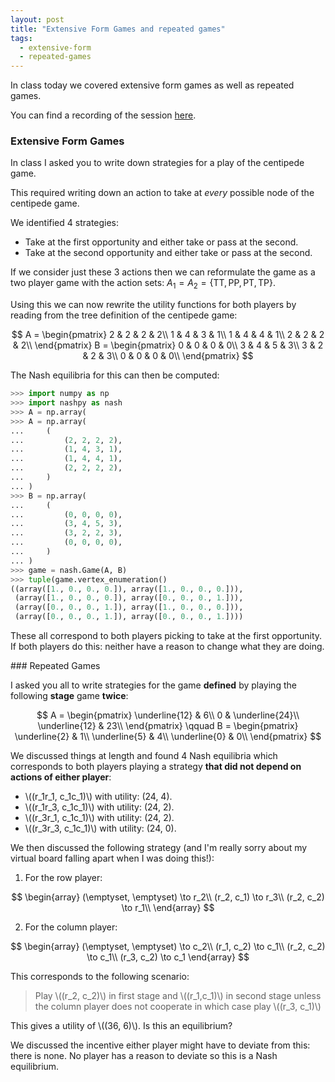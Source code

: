 ```yaml
---
layout: post
title: "Extensive Form Games and repeated games"
tags:
  - extensive-form
  - repeated-games
---
```


In class today we covered extensive form games as well as repeated games.

You can find a recording of the session [here](https://cardiff.cloud.panopto.eu/Panopto/Pages/Viewer.aspx?id=87f581d6-e8e9-41bf-84a2-b29401083e3d).

### Extensive Form Games

In class I asked you to write down strategies for a play of the centipede game.

This required writing down an action to take at _every_ possible node of the
centipede game.

We identified 4 strategies:

- Take at the first opportunity and either take or pass at the second.
- Take at the second opportunity and either take or pass at the second.

If we consider just these 3 actions then we can reformulate the game as a two
player game with the action sets: $A_1=A_2=\{\text{TT}, \text{PP}, \text{PT}, \text{TP}\}$.

Using this we can now rewrite the utility functions for both players by reading
from the tree definition of the centipede game:

$$
A = \begin{pmatrix}
    2 & 2 & 2 & 2\\
    1 & 4 & 3 & 1\\
    1 & 4 & 4 & 1\\
    2 & 2 & 2 & 2\\
    \end{pmatrix}
B = \begin{pmatrix}
    0 & 0 & 0 & 0\\
    3 & 4 & 5 & 3\\
    3 & 2 & 2 & 3\\
    0 & 0 & 0 & 0\\
    \end{pmatrix}
$$

The Nash equilibria for this can then be computed:

```python
>>> import numpy as np
>>> import nashpy as nash
>>> A = np.array(
>>> A = np.array(
...     (
...         (2, 2, 2, 2),
...         (1, 4, 3, 1),
...         (1, 4, 4, 1),
...         (2, 2, 2, 2),
...     )
... )
>>> B = np.array(
...     (
...         (0, 0, 0, 0),
...         (3, 4, 5, 3),
...         (3, 2, 2, 3),
...         (0, 0, 0, 0),
...     )
... )
>>> game = nash.Game(A, B)
>>> tuple(game.vertex_enumeration()
((array([1., 0., 0., 0.]), array([1., 0., 0., 0.])),
 (array([1., 0., 0., 0.]), array([0., 0., 0., 1.])),
 (array([0., 0., 0., 1.]), array([1., 0., 0., 0.])),
 (array([0., 0., 0., 1.]), array([0., 0., 0., 1.])))
```

These all correspond to both players picking to take at the first opportunity. If
both players do this: neither have a reason to change what they are doing.

### Repeated Games

I asked you all to write strategies for the game **defined** by playing the
following **stage** game **twice**:

$$
A =
\begin{pmatrix}
\underline{12} & 6\\
0 & \underline{24}\\
\underline{12} & 23\\
\end{pmatrix}
\qquad
B =
\begin{pmatrix}
\underline{2} & 1\\
\underline{5} & 4\\
\underline{0} & 0\\
\end{pmatrix}
$$

We discussed things at length and found 4 Nash equilibria which corresponds to
both players playing a strategy **that did not depend on actions of either
player**:

- \\((r_1r_1, c_1c_1)\\) with utility: (24, 4).
- \\((r_1r_3, c_1c_1)\\) with utility: (24, 2).
- \\((r_3r_1, c_1c_1)\\) with utility: (24, 2).
- \\((r_3r_3, c_1c_1)\\) with utility: (24, 0).

We then discussed the following strategy (and I'm really sorry about my virtual board falling apart when I was doing this!):

1. For the row player:

$$
\begin{array}
(\emptyset, \emptyset) \to r_2\\
(r_2, c_1) \to r_3\\
(r_2, c_2) \to r_1\\
\end{array}
$$

2. For the column player:

$$
\begin{array}
(\emptyset, \emptyset) \to c_2\\
(r_1, c_2) \to c_1\\
(r_2, c_2) \to c_1\\
(r_3, c_2) \to c_1
\end{array}
$$

This corresponds to the following scenario:

> Play \\((r_2, c_2)\\) in first stage and \\((r_1,c_1)\\) in second stage
> unless the column player does not cooperate in which case play \\((r_3, c_1)\\)

This gives a utility of \\((36, 6)\\). Is this an equilibrium?

We discussed the incentive either player might have to deviate from this: there is
none. No player has a reason to deviate so this is a Nash equilibrium.

